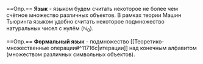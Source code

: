 ==Опр.== **Язык** - языком будем считать некоторое не более чем счётное множество различных объектов. В рамках теории Машин Тьюринга языком удобно считать некоторое подмножество натуральных чисел с нулём ($\mathbb{N}_0$).

==Опр.== **Формальный язык** - подмножество [[Теоретико-множественные операции#^11716c|итерации]] над конечным алфавитом (множеством различных символьных объектов).
